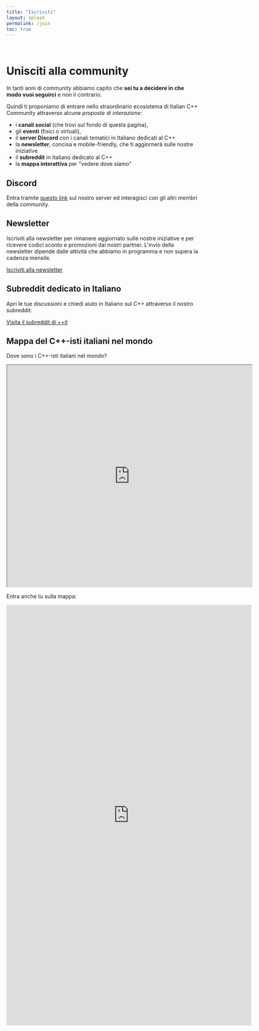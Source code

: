```yaml
---
title: "Iscriviti"
layout: splash
permalink: /join
toc: true
---
```

<br/>

# Unisciti alla community

In tanti anni di community abbiamo capito che **sei tu a decidere in che modo vuoi seguirci** e non il contrario.

Quindi ti proponiamo di entrare nello straordinario ecosistema di Italian C++ Community attraverso alcune *proposte di interazione*:

- i **canali social** (che trovi sul fondo di questa pagina),
- gli **eventi** (fisici o virtuali),
- il **server Discord** con i canali tematici in Italiano dedicati al C++
- la **newsletter**, concisa e mobile-friendly, che ti aggiornerà sulle nostre iniziative
- il **subreddit** in Italiano dedicato al C++
- la **mappa interattiva** per "vedere dove siamo"

## Discord

Entra tramite [questo link](https://discord.gg/GPATr8QxfS) sul nostro server ed interagisci con gli altri membri della community.

## Newsletter

Iscriviti alla newsletter per rimanere aggiornato sulle nostre iniziative e per ricevere codici sconto e promozioni dai nostri partner. L'invio della newsletter dipende dalle attività che abbiamo in programma e non supera la cadenza mensile.

[Iscriviti alla newsletter](http://eepurl.com/hjZ-en)

## Subreddit dedicato in Italiano

Apri le tue discussioni e chiedi aiuto in Italiano sul C++ attraverso il nostro subreddit:

[Visita il subreddit di ++it](https://www.reddit.com/r/cppit/)

## Mappa del C++-isti italiani nel mondo

Dove sono i C++-isti italiani nel mondo?

<iframe src="https://www.google.com/maps/d/u/0/embed?mid=1kq4qEWdgLfxmDj2QOc8jIgH3yZc" width="640" height="580"></iframe>

Entra anche tu sulla mappa:

<iframe src="https://docs.google.com/forms/d/e/1FAIpQLSd-cAX7AiYTXIbB9NUPgM1JAW6QnxmWAJmFT4FLW-TiRjecpg/viewform?embedded=true" width="640" height="1100" frameborder="0" marginheight="0" marginwidth="0">Caricamento…</iframe>
